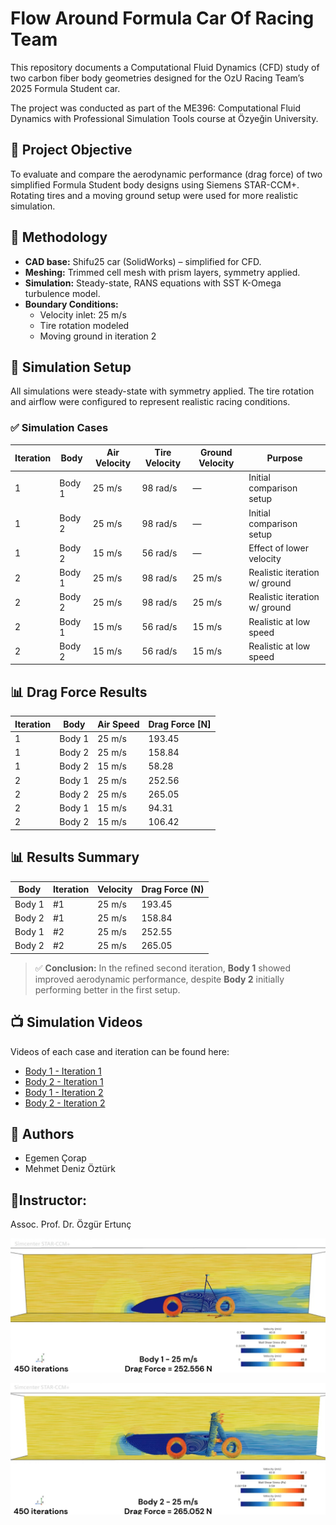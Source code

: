# Flow Around Formula Car Of Racing Team

This repository documents a Computational Fluid Dynamics (CFD) study of two carbon fiber body geometries designed for the OzU Racing Team’s 2025 Formula Student car.

The project was conducted as part of the ME396: Computational Fluid Dynamics with Professional Simulation Tools course at Özyeğin University.

## 📌 Project Objective

To evaluate and compare the aerodynamic performance (drag force) of two simplified Formula Student body designs using Siemens STAR-CCM+. Rotating tires and a moving ground setup were used for more realistic simulation.

## 🧪 Methodology

- **CAD base:** Shifu25 car (SolidWorks) – simplified for CFD.
- **Meshing:** Trimmed cell mesh with prism layers, symmetry applied.
- **Simulation:** Steady-state, RANS equations with SST K-Omega turbulence model.
- **Boundary Conditions:**
  - Velocity inlet: 25 m/s
  - Tire rotation modeled
  - Moving ground in iteration 2

## 🧪 Simulation Setup

All simulations were steady-state with symmetry applied. The tire rotation and airflow were configured to represent realistic racing conditions.

### ✅ Simulation Cases

| Iteration | Body  | Air Velocity | Tire Velocity | Ground Velocity | Purpose                       |
|-----------|-------|--------------|----------------|------------------|-------------------------------|
| 1         | Body 1 | 25 m/s       | 98 rad/s       | —                | Initial comparison setup      |
| 1         | Body 2 | 25 m/s       | 98 rad/s       | —                | Initial comparison setup      |
| 1         | Body 2 | 15 m/s       | 56 rad/s       | —                | Effect of lower velocity      |
| 2         | Body 1 | 25 m/s       | 98 rad/s       | 25 m/s           | Realistic iteration w/ ground |
| 2         | Body 2 | 25 m/s       | 98 rad/s       | 25 m/s           | Realistic iteration w/ ground |
| 2         | Body 1 | 15 m/s       | 56 rad/s       | 15 m/s           | Realistic at low speed        |
| 2         | Body 2 | 15 m/s       | 56 rad/s       | 15 m/s           | Realistic at low speed        |

## 📊 Drag Force Results

| Iteration | Body  | Air Speed | Drag Force [N] |
|-----------|-------|-----------|----------------|
| 1         | Body 1 | 25 m/s    | 193.45         |
| 1         | Body 2 | 25 m/s    | 158.84         |
| 1         | Body 2 | 15 m/s    | 58.28          |
| 2         | Body 1 | 25 m/s    | 252.56         |
| 2         | Body 2 | 25 m/s    | 265.05         |
| 2         | Body 1 | 15 m/s    | 94.31          |
| 2         | Body 2 | 15 m/s    | 106.42         |

## 📊 Results Summary

| Body   | Iteration | Velocity | Drag Force (N) |
|--------|-----------|----------|----------------|
| Body 1 | #1        | 25 m/s   | 193.45         |
| Body 2 | #1        | 25 m/s   | 158.84         |
| Body 1 | #2        | 25 m/s   | 252.55         |
| Body 2 | #2        | 25 m/s   | 265.05         |

> ✅ **Conclusion:** In the refined second iteration, **Body 1** showed improved aerodynamic performance, despite **Body 2** initially performing better in the first setup.

## 📺 Simulation Videos

Videos of each case and iteration can be found here:

- [Body 1 - Iteration 1](https://www.youtube.com/watch?v=CEQuybft38I)
- [Body 2 - Iteration 1](https://www.youtube.com/watch?v=VSnXPCMktWw)
- [Body 1 - Iteration 2](https://www.youtube.com/watch?v=O19Dar8AAA8)
- [Body 2 - Iteration 2](https://www.youtube.com/watch?v=Vtjjxzg7SsE)

## 👥 Authors
- Egemen Çorap  
- Mehmet Deniz Öztürk
  
## 👥Instructor:
Assoc. Prof. Dr. Özgür Ertunç

![Body 1 - 25m/s Iteration 2](Body%201%2025ms%20-%20Iter%20No%202.png)

![Body 2 - 25m/s Iteration 2](Body%202%2025ms%20-%20Iter%20No%202.png)
